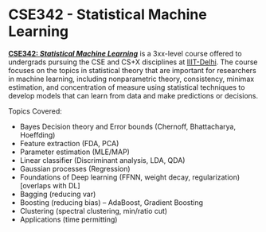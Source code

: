 # CSE342 - Statistical Machine Learning

**<a href="https://techtree.iiitd.edu.in/viewDescription/filename?=CSE342">CSE342: *Statistical Machine Learning*</a>** is a 3xx-level course offered to undergrads pursuing the CSE and CS+X disciplines at <a href="https://iiitd.ac.in/">IIIT-Delhi</a>. The course focuses on the topics in statistical theory that are important for researchers in machine learning, including nonparametric theory, consistency, minimax estimation, and concentration of measure using statistical techniques to develop models that can learn from data and make predictions or decisions.

Topics Covered:

- Bayes Decision theory and Error bounds (Chernoff,
Bhattacharya, Hoeffding)
- Feature extraction (FDA, PCA)
- Parameter estimation (MLE/MAP)
- Linear classifier (Discriminant analysis, LDA, QDA)
- Gaussian processes (Regression)
- Foundations of Deep learning (FFNN, weight decay,
regularization) [overlaps with DL]
- Bagging (reducing var)
- Boosting (reducing bias) – AdaBoost, Gradient Boosting
- Clustering (spectral clustering, min/ratio cut)
- Applications (time permitting)
